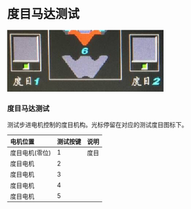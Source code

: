 # 度目马达测试

![](../.gitbook/assets/2019108107810746747.png)

### 度目马达测试

测试步进电机控制的度目机构。光标停留在对应的测试度目图标下。

| 电机位置 | 测试按键 | 说明 |
| :--- | :--- | :--- |
| 度目电机\(零位\) | 1 | 度目 |
| 度目电机 | 2 |  |
| 度目电机 | 3 |  |
| 度目电机 | 4 |  |
| 度目电机 | 5 |  |

